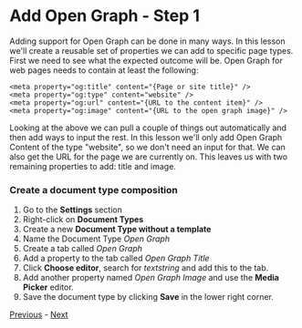 # Add Open Graph - Step 1
Adding support for Open Graph can be done in many ways. In this lesson we'll create a reusable set of properties we can add to specific page types. First we need to see what the expected outcome will be. Open Graph for web pages needs to contain at least the following:

    <meta property="og:title" content="{Page or site title}" />
    <meta property="og:type" content="website" />
    <meta property="og:url" content="{URL to the content item}" />
    <meta property="og:image" content="{URL to the open graph image}" />

Looking at the above we can pull a couple of things out automatically and then add ways to input the rest. In this lesson we'll only add Open Graph Content of the type "website", so we don't need an input for that. We can also get the URL for the page we are currently on. This leaves us with two remaining properties to add: title and image.

### Create a document type composition

1. Go to the **Settings** section
2. Right-click on **Document Types**
3. Create a new **Document Type without a template**
3. Name the Document Type *Open Graph*
4. Create a tab called *Open Graph*
5. Add a property to the tab called *Open Graph Title*
6. Click **Choose editor**, search for *textstring* and add this to the tab.
7. Add another property named *Open Graph Image* and use the **Media Picker** editor.
8. Save the document type by clicking **Save** in the lower right corner.

[Previous](index.md) - [Next](step-2.md)
